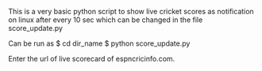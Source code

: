 This is a very basic python script to show live cricket scores as notification on linux after every 10 sec which can be changed in the file score_update.py

Can be run as
$ cd dir_name
$ python score_update.py

Enter the url of live scorecard of espncricinfo.com.
